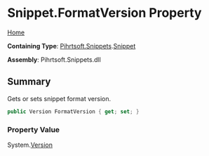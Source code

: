 <a name="_top"></a>

# Snippet\.FormatVersion Property

[Home](../../../../README.md#_top)

**Containing Type**: [Pihrtsoft.Snippets](../../README.md#_top)\.[Snippet](../README.md#_top)

**Assembly**: Pihrtsoft\.Snippets\.dll

## Summary

Gets or sets snippet format version\.

```csharp
public Version FormatVersion { get; set; }
```

### Property Value

System\.[Version](https://docs.microsoft.com/en-us/dotnet/api/system.version)

